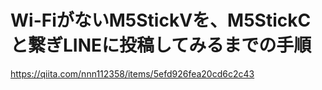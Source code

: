 # Wi-FiがないM5StickVを、M5StickCと繋ぎLINEに投稿してみるまでの手順
https://qiita.com/nnn112358/items/5efd926fea20cd6c2c43
